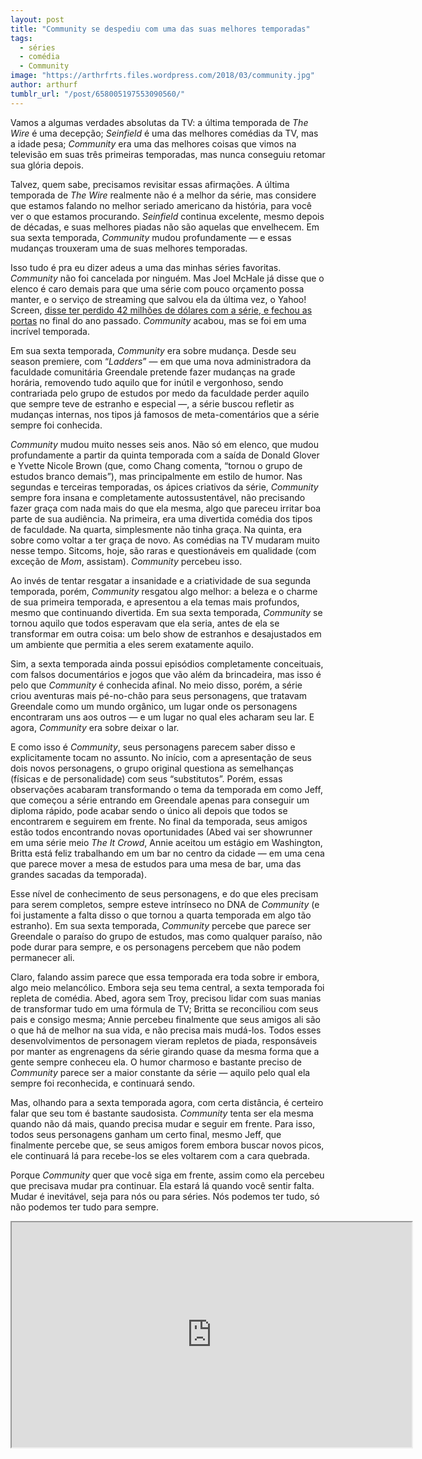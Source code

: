 ```yaml
---
layout: post
title: "Community se despediu com uma das suas melhores temporadas"
tags:
  - séries
  - comédia
  - Community
image: "https://arthrfrts.files.wordpress.com/2018/03/community.jpg"
author: arthurf
tumblr_url: "/post/658005197553090560/"
---
```


Vamos a algumas verdades absolutas da TV: a última temporada de _The Wire_ é uma decepção; _Seinfield_ é uma das melhores comédias da TV, mas a idade pesa; _Community_ era uma das melhores coisas que vimos na televisão em suas três primeiras temporadas, mas nunca conseguiu retomar sua glória depois.

Talvez, quem sabe, precisamos revisitar essas afirmações. A última temporada de _The Wire_ realmente não é a melhor da série, mas considere que estamos falando no melhor seriado americano da história, para você ver o que estamos procurando. _Seinfield_ continua excelente, mesmo depois de décadas, e suas melhores piadas não são aquelas que envelhecem. Em sua sexta temporada, _Community_ mudou profundamente — e essas mudanças trouxeram uma de suas melhores temporadas.

Isso tudo é pra eu dizer adeus a uma das minhas séries favoritas. _Community_ não foi cancelada por ninguém. Mas Joel McHale já disse que o elenco é caro demais para que uma série com pouco orçamento possa manter, e o serviço de streaming que salvou ela da última vez, o Yahoo! Screen, [disse ter perdido 42 milhões de dólares com a série, e fechou as portas](http://www.avclub.com/article/yahoo-screen-dead-and-its-probably-communitys-faul-230239) no final do ano passado. _Community_ acabou, mas se foi em uma incrível temporada.

Em sua sexta temporada, _Community_ era sobre mudança. Desde seu season premiere, com “_Ladders_” — em que uma nova administradora da faculdade comunitária Greendale pretende fazer mudanças na grade horária, removendo tudo aquilo que for inútil e vergonhoso, sendo contrariada pelo grupo de estudos por medo da faculdade perder aquilo que sempre teve de estranho e especial —, a série buscou refletir as mudanças internas, nos tipos já famosos de meta-comentários que a série sempre foi conhecida.

_Community_ mudou muito nesses seis anos. Não só em elenco, que mudou profundamente a partir da quinta temporada com a saída de Donald Glover e Yvette Nicole Brown (que, como Chang comenta, “tornou o grupo de estudos branco demais”), mas principalmente em estilo de humor. Nas segundas e terceiras temporadas, os ápices criativos da série, _Community_ sempre fora insana e completamente autossustentável, não precisando fazer graça com nada mais do que ela mesma, algo que pareceu irritar boa parte de sua audiência. Na primeira, era uma divertida comédia dos tipos de faculdade. Na quarta, simplesmente não tinha graça. Na quinta, era sobre como voltar a ter graça de novo. As comédias na TV mudaram muito nesse tempo. Sitcoms, hoje, são raras e questionáveis em qualidade (com exceção de _Mom_, assistam). _Community_ percebeu isso.

Ao invés de tentar resgatar a insanidade e a criatividade de sua segunda temporada, porém, _Community_ resgatou algo melhor: a beleza e o charme de sua primeira temporada, e apresentou a ela temas mais profundos, mesmo que continuando divertida. Em sua sexta temporada, _Community_ se tornou aquilo que todos esperavam que ela seria, antes de ela se transformar em outra coisa: um belo show de estranhos e desajustados em um ambiente que permitia a eles serem exatamente aquilo.

Sim, a sexta temporada ainda possui episódios completamente conceituais, com falsos documentários e jogos que vão além da brincadeira, mas isso é pelo que _Community_ é conhecida afinal. No meio disso, porém, a série criou aventuras mais pé-no-chão para seus personagens, que tratavam Greendale como um mundo orgânico, um lugar onde os personagens encontraram uns aos outros — e um lugar no qual eles acharam seu lar. E agora, _Community_ era sobre deixar o lar.

E como isso é _Community_, seus personagens parecem saber disso e explicitamente tocam no assunto. No início, com a apresentação de seus dois novos personagens, o grupo original questiona as semelhanças (físicas e de personalidade) com seus “substitutos”. Porém, essas observações acabaram transformando o tema da temporada em como Jeff, que começou a série entrando em Greendale apenas para conseguir um diploma rápido, pode acabar sendo o único ali depois que todos se encontrarem e seguirem em frente. No final da temporada, seus amigos estão todos encontrando novas oportunidades (Abed vai ser showrunner em uma série meio _The It Crowd_, Annie aceitou um estágio em Washington, Britta está feliz trabalhando em um bar no centro da cidade — em uma cena que parece mover a mesa de estudos para uma mesa de bar, uma das grandes sacadas da temporada).

Esse nível de conhecimento de seus personagens, e do que eles precisam para serem completos, sempre esteve intrínseco no DNA de _Community_ (e foi justamente a falta disso o que tornou a quarta temporada em algo tão estranho). Em sua sexta temporada, _Community_ percebe que parece ser Greendale o paraíso do grupo de estudos, mas como qualquer paraíso, não pode durar para sempre, e os personagens percebem que não podem permanecer ali.

Claro, falando assim parece que essa temporada era toda sobre ir embora, algo meio melancólico. Embora seja seu tema central, a sexta temporada foi repleta de comédia. Abed, agora sem Troy, precisou lidar com suas manias de transformar tudo em uma fórmula de TV; Britta se reconciliou com seus pais e consigo mesma; Annie percebeu finalmente que seus amigos ali são o que há de melhor na sua vida, e não precisa mais mudá-los. Todos esses desenvolvimentos de personagem vieram repletos de piada, responsáveis por manter as engrenagens da série girando quase da mesma forma que a gente sempre conheceu ela. O humor charmoso e bastante preciso de _Community_ parece ser a maior constante da série — aquilo pelo qual ela sempre foi reconhecida, e continuará sendo.

Mas, olhando para a sexta temporada agora, com certa distância, é certeiro falar que seu tom é bastante saudosista. _Community_ tenta ser ela mesma quando não dá mais, quando precisa mudar e seguir em frente. Para isso, todos seus personagens ganham um certo final, mesmo Jeff, que finalmente percebe que, se seus amigos forem embora buscar novos picos, ele continuará lá para recebe-los se eles voltarem com a cara quebrada.

Porque _Community_ quer que você siga em frente, assim como ela percebeu que precisava mudar pra continuar. Ela estará lá quando você sentir falta. Mudar é inevitável, seja para nós ou para séries. Nós podemos ter tudo, só não podemos ter tudo para sempre.

<iframe width="640" height="360" src="https://www.youtube-nocookie.com/embed/STYxQ7s0lZg"  allow="autoplay; encrypted-media" allowfullscreen></iframe>
